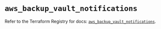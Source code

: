 # `aws_backup_vault_notifications`

Refer to the Terraform Registry for docs: [`aws_backup_vault_notifications`](https://registry.terraform.io/providers/hashicorp/aws/5.72.0/docs/resources/backup_vault_notifications).
